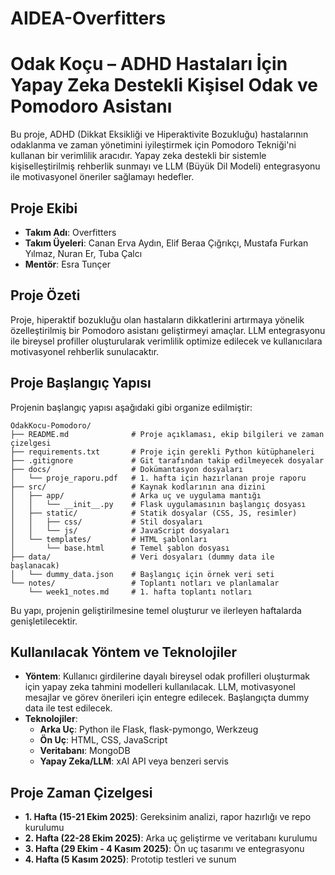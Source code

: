 # AIDEA-Overfitters

# Odak Koçu – ADHD Hastaları İçin Yapay Zeka Destekli Kişisel Odak ve Pomodoro Asistanı

Bu proje, ADHD (Dikkat Eksikliği ve Hiperaktivite Bozukluğu) hastalarının odaklanma ve zaman yönetimini iyileştirmek için Pomodoro Tekniği'ni kullanan bir verimlilik aracıdır. Yapay zeka destekli bir sistemle kişiselleştirilmiş rehberlik sunmayı ve LLM (Büyük Dil Modeli) entegrasyonu ile motivasyonel öneriler sağlamayı hedefler.

## Proje Ekibi
- **Takım Adı**: Overfitters
- **Takım Üyeleri**: Canan Erva Aydın, Elif Beraa Çığrıkçı, Mustafa Furkan Yılmaz, Nuran Er, Tuba Çalcı
- **Mentör**: Esra Tunçer

## Proje Özeti
Proje, hiperaktif bozukluğu olan hastaların dikkatlerini artırmaya yönelik özelleştirilmiş bir Pomodoro asistanı geliştirmeyi amaçlar. LLM entegrasyonu ile bireysel profiller oluşturularak verimlilik optimize edilecek ve kullanıcılara motivasyonel rehberlik sunulacaktır.

## Proje Başlangıç Yapısı
Projenin başlangıç yapısı aşağıdaki gibi organize edilmiştir:

```
OdakKocu-Pomodoro/
├── README.md              # Proje açıklaması, ekip bilgileri ve zaman çizelgesi
├── requirements.txt       # Proje için gerekli Python kütüphaneleri
├── .gitignore             # Git tarafından takip edilmeyecek dosyalar
├── docs/                  # Dokümantasyon dosyaları
│   └── proje_raporu.pdf   # 1. hafta için hazırlanan proje raporu
├── src/                   # Kaynak kodlarının ana dizini
│   ├── app/               # Arka uç ve uygulama mantığı
│   │   └── __init__.py    # Flask uygulamasının başlangıç dosyası
│   ├── static/            # Statik dosyalar (CSS, JS, resimler)
│   │   ├── css/           # Stil dosyaları
│   │   └── js/            # JavaScript dosyaları
│   └── templates/         # HTML şablonları
│       └── base.html      # Temel şablon dosyası
├── data/                  # Veri dosyaları (dummy data ile başlanacak)
│   └── dummy_data.json    # Başlangıç için örnek veri seti
└── notes/                 # Toplantı notları ve planlamalar
    └── week1_notes.md     # 1. hafta toplantı notları
```

Bu yapı, projenin geliştirilmesine temel oluşturur ve ilerleyen haftalarda genişletilecektir.

## Kullanılacak Yöntem ve Teknolojiler
- **Yöntem**: Kullanıcı girdilerine dayalı bireysel odak profilleri oluşturmak için yapay zeka tahmini modelleri kullanılacak. LLM, motivasyonel mesajlar ve görev önerileri için entegre edilecek. Başlangıçta dummy data ile test edilecek.
- **Teknolojiler**:
  - **Arka Uç**: Python ile Flask, flask-pymongo, Werkzeug
  - **Ön Uç**: HTML, CSS, JavaScript
  - **Veritabanı**: MongoDB
  - **Yapay Zeka/LLM**: xAI API veya benzeri servis

## Proje Zaman Çizelgesi
- **1. Hafta (15-21 Ekim 2025)**: Gereksinim analizi, rapor hazırlığı ve repo kurulumu
- **2. Hafta (22-28 Ekim 2025)**: Arka uç geliştirme ve veritabanı kurulumu
- **3. Hafta (29 Ekim - 4 Kasım 2025)**: Ön uç tasarımı ve entegrasyonu
- **4. Hafta (5 Kasım 2025)**: Prototip testleri ve sunum
